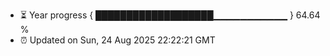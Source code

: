 - ⏳ Year progress { ███████████████████▁▁▁▁▁▁▁▁▁▁▁ } 64.64 %
- ⏰ Updated on Sun, 24 Aug 2025 22:22:21 GMT

